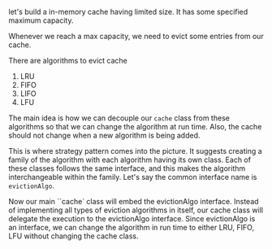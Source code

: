 let's build a in-memory cache having limited size. It has some specified 
maximum capacity. 

Whenever we reach a max capacity, we need to evict some entries from our cache.

There are algorithms to evict cache
1. LRU
2. FIFO
3. LIFO
4. LFU

The main idea is how we can decouple our `cache` class from these algorithms so that we can change the algorithm at run time. Also, the cache should not change when a new algorithm is being added. 

This is where strategy pattern comes into the picture. It suggests creating a family of the algorithm with each algorithm having its own class. Each of these classes follows the same interface, and this makes the algorithm interchangeable within the family. Let's say the common interface name is `evictionAlgo`. 

Now our main ``cache` class will embed the evictionAlgo interface. Instead of implementing all types of eviction algorithms in itself, our cache class will delegate the execution to the evictionAlgo interface. Since evictionAlgo is an interface, we can change the algorithm in run time to either LRU, FIFO, LFU without changing the cache class.